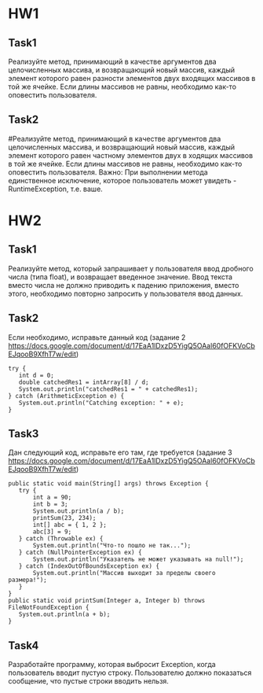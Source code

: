 # HW1
## Task1
Реализуйте метод, принимающий в качестве аргументов два целочисленных массива, 
и возвращающий новый массив, каждый элемент которого равен разности элементов двух 
входящих массивов в той же ячейке. Если длины массивов не равны, необходимо как-то 
оповестить пользователя.
## Task2
#Реализуйте метод, принимающий в качестве аргументов два целочисленных массива, и 
возвращающий новый массив, каждый элемент которого равен частному элементов двух в
ходящих массивов в той же ячейке. Если длины массивов не равны, необходимо как-то 
оповестить пользователя. Важно: При выполнении метода единственное исключение, 
которое пользователь может увидеть - RuntimeException, т.е. ваше.

# HW2
## Task1
Реализуйте метод, который запрашивает у пользователя ввод дробного числа (типа float), и возвращает введенное значение. Ввод текста вместо числа не должно приводить к падению приложения, вместо этого, необходимо повторно запросить у пользователя ввод данных.
## Task2
Если необходимо, исправьте данный код (задание 2 https://docs.google.com/document/d/17EaA1lDxzD5YigQ5OAal60fOFKVoCbEJqooB9XfhT7w/edit)
```
try {
   int d = 0;
   double catchedRes1 = intArray[8] / d;
   System.out.println("catchedRes1 = " + catchedRes1);
} catch (ArithmeticException e) {
   System.out.println("Catching exception: " + e);
}

```
## Task3
Дан следующий код, исправьте его там, где требуется (задание 3 https://docs.google.com/document/d/17EaA1lDxzD5YigQ5OAal60fOFKVoCbEJqooB9XfhT7w/edit)
```
public static void main(String[] args) throws Exception {
   try {
       int a = 90;
       int b = 3;
       System.out.println(a / b);
       printSum(23, 234);
       int[] abc = { 1, 2 };
       abc[3] = 9;
   } catch (Throwable ex) {
       System.out.println("Что-то пошло не так...");
   } catch (NullPointerException ex) {
       System.out.println("Указатель не может указывать на null!");
   } catch (IndexOutOfBoundsException ex) {
       System.out.println("Массив выходит за пределы своего размера!");
   }
}
public static void printSum(Integer a, Integer b) throws FileNotFoundException {
   System.out.println(a + b);
}
```
## Task4
Разработайте программу, которая выбросит Exception, когда пользователь вводит пустую строку. Пользователю должно показаться сообщение, что пустые строки вводить нельзя.